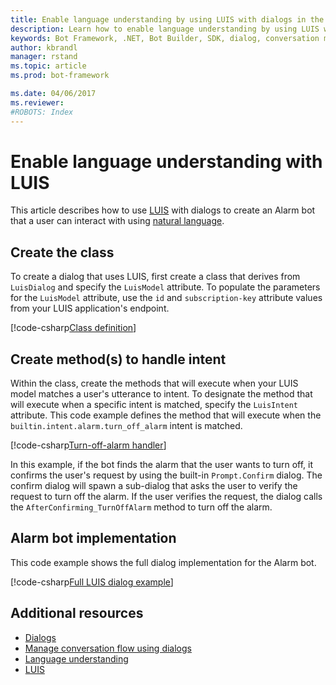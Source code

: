 ```yaml
---
title: Enable language understanding by using LUIS with dialogs in the Bot Builder SDK for .NET | Microsoft Docs
description: Learn how to enable language understanding by using LUIS with dialogs in the Bot Builder SDK for .NET.
keywords: Bot Framework, .NET, Bot Builder, SDK, dialog, conversation modeling, LUIS, LUISDialog, language understanding, natural language
author: kbrandl
manager: rstand
ms.topic: article
ms.prod: bot-framework

ms.date: 04/06/2017
ms.reviewer:
#ROBOTS: Index
---
```


# Enable language understanding with LUIS

This article describes how to use <a href="https://www.luis.ai" target="_blank">LUIS</a> with dialogs to 
create an Alarm bot that a user can interact with using [natural language](~/intelligent-bots.md#language-understanding). 

## Create the class

To create a dialog that uses LUIS, first create a class that derives from `LuisDialog` and 
specify the `LuisModel` attribute. 
To populate the parameters for the `LuisModel` attribute, use 
the `id` and `subscription-key` attribute values from your LUIS application's endpoint.

[!code-csharp[Class definition](~/includes/code/dotnet-luis-dialogs.cs#classDefinition)]

## Create method(s) to handle intent

Within the class, create the methods that will execute when your LUIS model matches a user's utterance to intent. 
To designate the method that will execute when a specific intent is matched, specify the `LuisIntent` attribute. 
This code example defines the method that will execute when the `builtin.intent.alarm.turn_off_alarm` intent is matched.

[!code-csharp[Turn-off-alarm handler](~/includes/code/dotnet-luis-dialogs.cs#turnOffAlarmHandler)]

In this example, if the bot finds the alarm that the user wants to turn off, 
it confirms the user's request by using the built-in `Prompt.Confirm` dialog. 
The confirm dialog will spawn a sub-dialog that asks the user to verify the request to turn off the alarm. 
If the user verifies the request, the dialog calls the `AfterConfirming_TurnOffAlarm` method to turn off the alarm. 

## Alarm bot implementation

This code example shows the full dialog implementation for the Alarm bot. 

[!code-csharp[Full LUIS dialog example](~/includes/code/dotnet-luis-dialogs.cs#fullExample)]

## Additional resources

- [Dialogs](~/dotnet/dialogs.md)
- [Manage conversation flow using dialogs](~/dotnet/manage-conversation-flow.md)
- [Language understanding](~/intelligent-bots.md#language-understanding)
- <a href="https://www.luis.ai" target="_blank">LUIS</a>